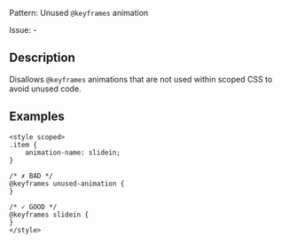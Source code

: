 Pattern: Unused `@keyframes` animation

Issue: -

## Description

Disallows `@keyframes` animations that are not used within scoped CSS to avoid unused code.

## Examples

```vue
<style scoped>
.item {
    animation-name: slidein;
}

/* ✗ BAD */
@keyframes unused-animation {
}

/* ✓ GOOD */
@keyframes slidein {
}
</style>
```